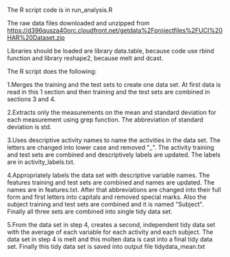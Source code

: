 The R script code is in run_analysis.R

The raw data files downloaded and unzipped from
https://d396qusza40orc.cloudfront.net/getdata%2Fprojectfiles%2FUCI%20HAR%20Dataset.zip

Libraries should be loaded are library data.table, because code use rbind function and 
library reshape2, because melt and dcast.

The R script does the following: 

1.Merges the training and the test sets to create one data set.
At first data is read in this 1 section and 
then training and the test sets are combined in sections 3 and 4.

2.Extracts only the measurements on the mean and standard deviation for each measurement 
using grep function. The abbreviation of standard deviation is std.

3.Uses descriptive activity names to name the activities in the data set.
The letters are changed into lower case and removed "_". 
The activity training and test sets are combined and 
descriptively labels are updated. The labels are in activity_labels.txt.

4.Appropriately labels the data set with descriptive variable names.
The features training and test sets are combined and 
names are updated. The names are in features.txt.
After that abbreviations are changed into their full form
and first letters into capitals 
and removed special marks.
Also the subject training and test sets are combined and it is named "Subject".
Finally all three sets are combined into single tidy data set.

5.From the data set in step 4, creates a second, independent tidy data set 
with the average of each variable for each activity and each subject.
The data set in step 4 is melt and this molten data is cast into a final tidy data set.
Finally this tidy data set is saved into output file tidydata_mean.txt
